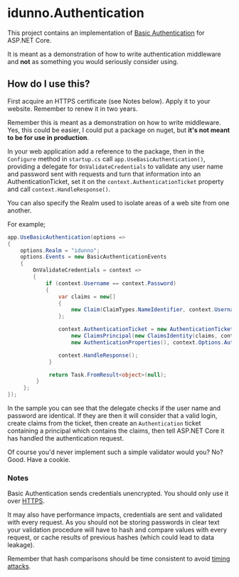 ﻿# idunno.Authentication

This project contains an implementation of [Basic Authentication](https://tools.ietf.org/html/rfc1945#section-11) for ASP.NET Core. 

It is meant as a demonstration of how to write authentication middleware and **not** as something you would seriously consider using.

## How do I use this?

First acquire an HTTPS certificate (see Notes below). Apply it to your website. Remember to renew it in two years.

Remember this is meant as a demonstration on how to write middleware. Yes, this could be easier, 
I could put a package on nuget, but **it's not meant to be for use in production**.

In your web application add a reference to the package, then in the `Configure` method in `startup.cs` call
`app.UseBasicAuthentication()`, providing a delegate for `OnValidateCredentials` to validate any 
user name and password sent with requests and turn that information into an AuthenticationTicket, set it
on the `context.AuthenticationTicket` property and call `context.HandleResponse()`.

You can also specify the Realm used to isolate areas of a web site from one another.

For example;

```c#
app.UseBasicAuthentication(options => 
{
    options.Realm = "idunno";
    options.Events = new BasicAuthenticationEvents
    {
        OnValidateCredentials = context =>
        {
            if (context.Username == context.Password)
            {
                var claims = new[]
                {
                    new Claim(ClaimTypes.NameIdentifier, context.Username)
                };

                context.AuthenticationTicket = new AuthenticationTicket(
                    new ClaimsPrincipal(new ClaimsIdentity(claims, context.Options.AuthenticationScheme)),
                    new AuthenticationProperties(), context.Options.AuthenticationScheme);

                context.HandleResponse();
             }

             return Task.FromResult<object>(null);
         }
     };
});
```

In the sample you can see that the delegate checks if the user name and password are identical. If they
are then it will consider that a valid login, create claims from the ticket, then create an
`Authentication` ticket containing a principal which contains the claims, then tell ASP.NET Core it 
has handled the authentication request.

Of course you'd never implement such a simple validator would you? No? Good. Have a cookie.

### Notes

Basic Authentication sends credentials unencrypted. You should only use it over [HTTPS](https://en.wikipedia.org/wiki/HTTPS). 

It may also have performance impacts, credentials are sent and validated with every request. As you should not be storing passwords in clear text your validation procedure will have to hash and compare values
with every request, or cache results of previous hashes (which could lead to data leakage). 

Remember that hash comparisons should be time consistent to avoid [timing attacks](https://en.wikipedia.org/wiki/Timing_attack).